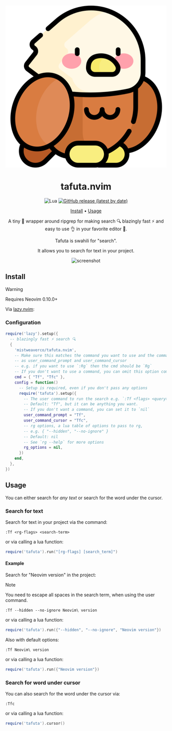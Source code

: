 <div align="center">

![tafuta logo](logo.svg)

# tafuta.nvim

![Lua](https://img.shields.io/badge/Made%20with%20Lua-blueviolet.svg?style=for-the-badge&logo=lua)
[![GitHub release (latest by date)](https://img.shields.io/github/v/release/mistweaverco/tafuta.nvim?style=for-the-badge)](https://github.com/mistweaverco/tafuta.nvim/releases/latest)

[Install](#install) • [Usage](#usage)

<p></p>

A tiny 🤏 wrapper around ripgrep for
making search 🔍 blazingly fast ⚡ and
easy to use 👌 in your favorite editor 🥰.

Tafuta is swahili for "search".

It allows you to search for text in your project.

<p></p>

![screenshot](https://github.com/user-attachments/assets/dfd41d8f-1ad2-450e-be74-ff049483f603)

<p></p>

</div>

## Install

> [!WARNING]
> Requires Neovim 0.10.0+

Via [lazy.nvim](https://github.com/folke/lazy.nvim):

### Configuration

```lua
require('lazy').setup({
  -- blazingly fast ⚡ search 🔍
  {
    'mistweaverco/tafuta.nvim',
    -- Make sure this matches the command you want to use and the command pass to setup
    -- as user_command_prompt and user_command_cursor
    -- e.g. if you want to use `:Rg` then the cmd should be `Rg`
    -- If you don't want to use a command, you can omit this option completely
    cmd = { "Tf", "Tfc" },
    config = function()
      -- Setup is required, even if you don't pass any options
      require('tafuta').setup({
        -- The user command to run the search e.g. `:Tf <flags> <query>`
        -- Default: "Tf", but it can be anything you want.
        -- If you don't want a command, you can set it to `nil`
        user_command_prompt = "Tf",
        user_command_cursor = "Tfc",
        -- rg options, a lua table of options to pass to rg,
        -- e.g. { "--hidden", "--no-ignore" }
        -- Default: nil
        -- See `rg --help` for more options
        rg_options = nil,
      })
    end,
  },
})
```

## Usage

You can either search for *any text* or search for the word under the cursor.

### Search for text

Search for text in your project via the command:

```
:Tf <rg-flags> <search-term>
```

or via calling a lua function:

```lua
require('tafuta').run("[rg-flags] [search_term]")
```

#### Example

Search for "Neovim version" in the project:

> [!NOTE]
> You need to escape all spaces in the search term,
> when using the user command.

```
:Tf --hidden --no-ignore Neovim\ version
```

or via calling a lua function:

```lua
require('tafuta').run({"--hidden", "--no-ignore", "Neovim version"})
```

Also with default options:

```
:Tf Neovim\ version
```

or via calling a lua function:

```lua
require('tafuta').run({"Neovim version"})
```

### Search for word under cursor

You can also search for the word under the cursor via:

```
:Tfc
```

or via calling a lua function:

```lua
require('tafuta').cursor()
```
